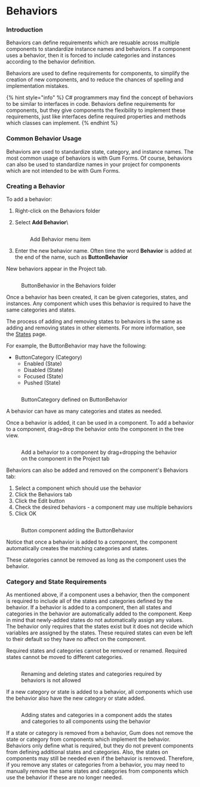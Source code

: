 # Behaviors

### Introduction

Behaviors can define requirements which are resuable across multiple components to standardize instance names and behaviors. If a component uses a behavior, then it is forced to include categories and instances according to the behavior definition.

Behaviors are used to define requirements for components, to simplify the creation of new components, and to reduce the chances of spelling and implementation mistakes.

{% hint style="info" %}
C# programmers may find the concept of behaviors to be similar to interfaces in code. Behaviors define requirements for components, but they give components the flexibility to implement these requirements, just like interfaces define required properties and methods which classes can implement.
{% endhint %}

### Common Behavior Usage

Behaviors are used to standardize state, category, and instance names. The most common usage of behaviors is with Gum Forms. Of course, behaviors can also be used to standardize names in your project for components which are not intended to be with Gum Forms.

### Creating a Behavior

To add a behavior:

1. Right-click on the Behaviors folder
2.  Select **Add Behavior**\


    <figure><img src="../../.gitbook/assets/image (82).png" alt=""><figcaption><p>Add Behavior menu item</p></figcaption></figure>
3. Enter the new behavior name. Often time the word **Behavior** is added at the end of the name, such as **ButtonBehavior**

New behaviors appear in the Project tab.

<figure><img src="../../.gitbook/assets/image (83).png" alt=""><figcaption><p>ButtonBehavior in the Behaviors folder</p></figcaption></figure>

Once a behavior has been created, it can be given categories, states, and instances. Any component which uses this behavior is required to have the same categories and states.&#x20;

The process of adding and removing states to behaviors is the same as adding and removing states in other elements. For more information, see the [States](states/) page.

For example, the ButtonBehavior may have the following:

* ButtonCategory (Category)
  * Enabled (State)
  * Disabled (State)
  * Focused (State)
  * Pushed (State)

<figure><img src="../../.gitbook/assets/19_05 44 01.png" alt=""><figcaption><p>ButtonCategory defined on ButtonBehavior</p></figcaption></figure>

A behavior can have as many categories and states as needed.

Once a behavior is added, it can be used in a component. To add a behavior to a component, drag+drop the behavior onto the component in the tree view.

<figure><img src="../../.gitbook/assets/19_05 44 59.gif" alt=""><figcaption><p>Add a behavior to a component by drag+dropping the behavior on the component in the Project tab</p></figcaption></figure>

Behaviors can also be added and removed on the component's Behaviors tab:

1. Select a component which should use the behavior
2. Click the Behaviors tab
3. Click the Edit button
4. Check the desired behaviors - a component may use multiple behaviors
5. Click OK

<figure><img src="../../.gitbook/assets/28_05 20 28.gif" alt=""><figcaption><p>Button component adding the ButtonBehavior</p></figcaption></figure>

Notice that once a behavior is added to a component, the component automatically creates the matching categories and states.

These categories cannot be removed as long as the component uses the behavior.

### Category and State Requirements

As mentioned above, if a component uses a behavior, then the component is required to include all of the states and categories defined by the behavior.  If a behavior is added to a component, then all states and categories in the behavior are automatically added to the component. Keep in mind that newly-added states do not automatically assign any values. The behavior only requires that the states exist but it does not decide which variables are assigned by the states. These required states can even be left to their default  so they have no affect on the component.

Required states and categories cannot be removed or renamed. Required states cannot be moved to different categories.

<figure><img src="../../.gitbook/assets/image.png" alt=""><figcaption><p>Renaming and deleting states and categories required by behaviors is not allowed</p></figcaption></figure>

If a new category or state is added to a behavior, all components which use the behavior also have the new category or state added.

<figure><img src="../../.gitbook/assets/19_06 02 42.gif" alt=""><figcaption><p>Adding states and categories in a component adds the states and categories to all components using the behavior</p></figcaption></figure>

If a state or category is removed from a behavior, Gum does not remove the state or category from components which implement the behavior. Behaviors only define what is required, but they do not prevent components from defining additional states and categories. Also, the states on components may still be needed even if the behavior is removed. Therefore, if you remove any states or categories from a behavior, you may need to manually remove the same states and categories from components which use the behavior if these are no longer needed.
